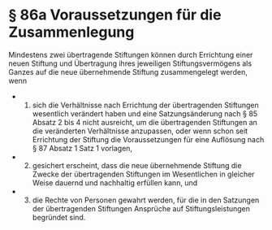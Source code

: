 # § 86a Voraussetzungen für die Zusammenlegung
Mindestens zwei übertragende Stiftungen können durch Errichtung einer neuen Stiftung und Übertragung ihres jeweiligen Stiftungsvermögens als Ganzes auf die neue übernehmende Stiftung zusammengelegt werden, wenn
* 1. sich die Verhältnisse nach Errichtung der übertragenden Stiftungen wesentlich verändert haben und eine Satzungsänderung nach § 85 Absatz 2 bis 4 nicht ausreicht, um die übertragenden Stiftungen an die veränderten Verhältnisse anzupassen, oder wenn schon seit Errichtung der Stiftung die Voraussetzungen für eine Auflösung nach § 87 Absatz 1 Satz 1 vorlagen,
* 2. gesichert erscheint, dass die neue übernehmende Stiftung die Zwecke der übertragenden Stiftungen im Wesentlichen in gleicher Weise dauernd und nachhaltig erfüllen kann, und
* 3. die Rechte von Personen gewahrt werden, für die in den Satzungen der übertragenden Stiftungen Ansprüche auf Stiftungsleistungen begründet sind.